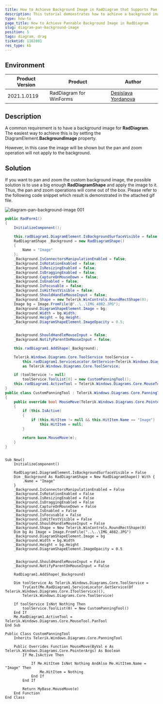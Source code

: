 ```yaml
---
title: How to Achieve Background Image in RadDiagram that Supports Pan Functionality  
description: This tutorial demonstrates how to achieve a background image in RadDiagram that can be panned.
type: how-to
page_title: How to Achieve Pannable Background Image in RadDiagram  
slug: diagram-pan-background-image
position: 5
tags: diagram, drag
ticketid: 1162881
res_type: kb
---
```



## Environment
|Product Version|Product|Author|
|----|----|----|
|2021.1.0119|RadDiagram for WinForms|[Desislava Yordanova](https://www.telerik.com/blogs/author/desislava-yordanova)|

## Description

A common requirement is to have a background image for **RadDiagram**. The easiest way to achieve this is by setting the DiagramElement.**BackgroundImage** property. 

However, in this case the image will be shown but the pan and zoom operation will not apply to the background.

## Solution

If you want to pan and zoom the custom background image, the possible solution is to use a big enough **RadDiagramShape** and apply the image to it. Thus, the pan and zoom operations will come out of the box. Please refer to the following code snippet which result is demonstrated in the attached gif file.

![diagram-pan-background-image 001](images/diagram-pan-background-image001.gif)
 
````C#
public RadForm1()
{
    InitializeComponent();

    this.radDiagram1.DiagramElement.IsBackgroundSurfaceVisible = false;
    RadDiagramShape _Background = new RadDiagramShape()
    {
        Name = "Image"
    };
    _Background.IsConnectorsManipulationEnabled = false;
    _Background.IsRotationEnabled = false;
    _Background.IsResizingEnabled = false;
    _Background.IsDraggingEnabled = false;
    _Background.CaptureOnMouseDown = false;
    _Background.IsEnabled = false;
    _Background.IsFocusable = false;
    _Background.IsHitTestVisible = false;
    _Background.ShouldHandleMouseInput = false;
    _Background.Shape = new Telerik.WinControls.RoundRectShape(0);
    Image bg = Image.FromFile(@"..\..\IMG_4882.JPG");
    _Background.DiagramShapeElement.Image = bg;
    _Background.Width = bg.Width;
    _Background.Height = bg.Height;
    _Background.DiagramShapeElement.ImageOpacity = 0.5;


    _Background.ShouldHandleMouseInput = false;
    _Background.NotifyParentOnMouseInput = false;

    this.radDiagram1.AddShape(_Background);

    Telerik.Windows.Diagrams.Core.ToolService toolService = 
        this.radDiagram1.ServiceLocator.GetService<Telerik.Windows.Diagrams.Core.IToolService>() 
        as Telerik.Windows.Diagrams.Core.ToolService;

    if (toolService != null)
        toolService.ToolList[0] = new CustomPanningTool();
    this.radDiagram1.ActiveTool = Telerik.Windows.Diagrams.Core.MouseTool.PanTool;
}
public class CustomPanningTool : Telerik.Windows.Diagrams.Core.PanningTool
{
    public override bool MouseMove(Telerik.Windows.Diagrams.Core.PointerArgs e)
    {
        if (this.IsActive)
        {
            if (this.HitItem != null && this.HitItem.Name == "Image")
                this.HitItem = null;
        }

        return base.MouseMove(e);
    }
}
 

````
````VB.NET
Sub New()
    InitializeComponent()

    RadDiagram1.DiagramElement.IsBackgroundSurfaceVisible = False
    Dim _Background As RadDiagramShape = New RadDiagramShape() With {
        .Name = "Image"
    }
    _Background.IsConnectorsManipulationEnabled = False
    _Background.IsRotationEnabled = False
    _Background.IsResizingEnabled = False
    _Background.IsDraggingEnabled = False
    _Background.CaptureOnMouseDown = False
    _Background.IsEnabled = False
    _Background.IsFocusable = False
    _Background.IsHitTestVisible = False
    _Background.ShouldHandleMouseInput = False
    _Background.Shape = New Telerik.WinControls.RoundRectShape(0)
    Dim bg As Image = Image.FromFile("..\..\IMG_4882.JPG")
    _Background.DiagramShapeElement.Image = bg
    _Background.Width = bg.Width
    _Background.Height = bg.Height
    _Background.DiagramShapeElement.ImageOpacity = 0.5


    _Background.ShouldHandleMouseInput = False
    _Background.NotifyParentOnMouseInput = False

    RadDiagram1.AddShape(_Background)

    Dim toolService As Telerik.Windows.Diagrams.Core.ToolService =
        TryCast(Me.RadDiagram1.ServiceLocator.GetService(Of Telerik.Windows.Diagrams.Core.IToolService)(),
        Telerik.Windows.Diagrams.Core.ToolService)

    If toolService IsNot Nothing Then
        toolService.ToolList(0) = New CustomPanningTool()
    End If
    Me.RadDiagram1.ActiveTool = Telerik.Windows.Diagrams.Core.MouseTool.PanTool
End Sub

Public Class CustomPanningTool
    Inherits Telerik.Windows.Diagrams.Core.PanningTool

    Public Overrides Function MouseMove(ByVal e As Telerik.Windows.Diagrams.Core.PointerArgs) As Boolean
        If Me.IsActive Then

            If Me.HitItem IsNot Nothing AndAlso Me.HitItem.Name = "Image" Then
                Me.HitItem = Nothing
            End If
        End If

        Return MyBase.MouseMove(e)
    End Function
End Class
 

````

